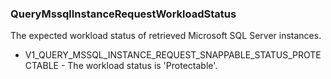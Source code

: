### QueryMssqlInstanceRequestWorkloadStatus
The expected workload status of retrieved Microsoft SQL Server instances.

- V1_QUERY_MSSQL_INSTANCE_REQUEST_SNAPPABLE_STATUS_PROTECTABLE - The workload status is 'Protectable'.
